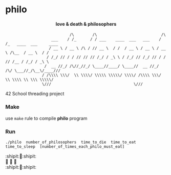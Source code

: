 # philo

#### <div align="center"> love & death & philosophers  </div>  

```   
                            /\        /\                            /\ 
                    ___    / /_      / / ___    ____  ___   ___    / /_   ____  ___     ____
                   / __ \ / __ \ /\ / // __ \  / /  / __ \ / __ \ / __ \ /\__  / __ \  / / 
                  / /_/ // / / // // // /_/ / _\ \ / /_/ // /_/ // / / // /__ / /_/ / _\ \
                 /  __ //_/ /\//_//_/ \____//____/ \____//  __ //_/ /\/ \___//_/\__\/____///
                / /\\\\ \\\/  \\ \\\\/ \\\\\ \\\\\/ \\\\/ /\\\\ \\\/  \\ \\\\ \\ \\\ \\\\\/
                \///                                    \///
``` 


42 School threading project  
  
  
### Make

 use `make` rule to compile **philo** program



### Run
```
./philo  number_of_philosophers  time_to_die  time_to_eat  time_to_sleep  [number_of_times_each_philo_must_eat]
```


:shipit::fork_and_knife::shipit:     
:fork_and_knife: :chestnut: :fork_and_knife:     
:shipit::fork_and_knife::shipit:  
  
